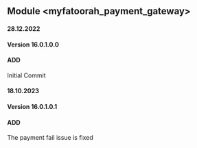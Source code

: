 ## Module <myfatoorah_payment_gateway>

#### 28.12.2022
#### Version 16.0.1.0.0
#### ADD
Initial Commit

#### 18.10.2023
#### Version 16.0.1.0.1
#### ADD
The payment fail issue is fixed
